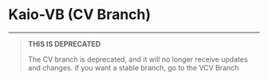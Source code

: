 # Kaio-VB (CV Branch)
---
> **THIS IS DEPRECATED**
>
> The CV branch is deprecated, and it will no longer receive updates and changes.
> if you want a stable branch, go to the VCV Branch
